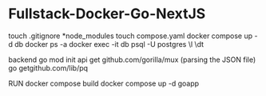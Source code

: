 # Fullstack-Docker-Go-NextJS

touch .gitignore
\*node_modules
touch compose.yaml
docker compose up -d db
docker ps -a
docker exec -it db psql -U postgres
\l
\dt

backend
go mod init api
get github.com/gorilla/mux (parsing the JSON file)
go getgithub.com/lib/pq

RUN
docker compose build
docker compose up -d goapp
